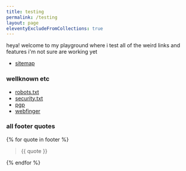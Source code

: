 ```yaml
---
title: testing
permalink: /testing
layout: page
eleventyExcludeFromCollections: true
---
```


heya! welcome to my playground where i test all of the weird links and features i'm not sure are working yet

- [sitemap](/sitemap)

### wellknown etc
- [robots.txt](/robots.txt)
- [security.txt](/.well-known/security.txt)
- [pgp](/.well-known/pgp)
- [webfinger](/.well-known/webfinger)

### all footer quotes

{% for quote in footer %}<blockquote>{{ quote }}</blockquote>{% endfor %}
